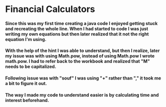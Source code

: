 # Financial Calculators
#### Since this was my first time creating a java code I enjoyed getting stuck and recreating the whole line. When I had started to code I was just writing my own equations but then later realized that it not the right equation I'm using. 
#### With the help of the hint I was able to understand, but then I realize, later my issue was with using Math.pow, instead of using Math.pow I wrote math.pow. I had to refer back to the workbook and realized that "M" needs to be capitalized. 
#### Following issue was with "souf" I was using "+" rather than "," it took me a bit to figure it out. 

#### The way I made my code to understand easier is by calculating time and interest beforehand.